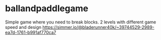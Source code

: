 # ballandpaddlegame
Simple game where you need to break blocks. 2 levels with different game speed and design
https://simmer.io/@bladerunner40k/~39744529-2989-ea7d-1761-b991af770ca7
